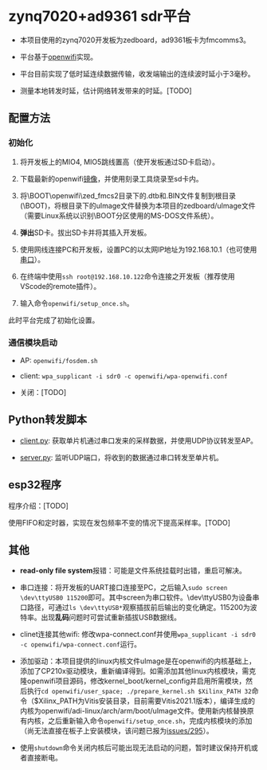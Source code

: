 # zynq7020+ad9361 sdr平台

- 本项目使用的zynq7020开发板为zedboard，ad9361板卡为fmcomms3。

- 平台基于[openwifi](https://github.com/open-sdr/openwifi)实现。

- 平台目前实现了低时延连续数据传输，收发端输出的连续波时延小于3毫秒。

- 测量本地转发时延，估计网络转发带来的时延。[TODO]

## 配置方法

### 初始化

1. 将开发板上的MIO4, MIO5跳线置高（使开发板通过SD卡启动）。

2. 下载最新的openwifi[镜像](https://drive.google.com/file/d/12egFLT9TclmY8m3vCMHmUuSne3qK0SWc/view?usp=sharing)，并使用刻录工具烧录至sd卡内。

3. 将\BOOT\openwifi\zed_fmcs2目录下的.dtb和.BIN文件复制到根目录(\BOOT)，将根目录下的uImage文件替换为本项目的zedboard/uImage文件（需要Linux系统以识别\BOOT分区使用的MS-DOS文件系统）。

4. **弹出**SD卡。拔出SD卡并将其插入开发板。

5. 使用网线连接PC和开发板，设置PC的以太网IP地址为192.168.10.1（也可使用[串口](#其他)）。

6. 在终端中使用`ssh root@192.168.10.122`命令连接之开发板（推荐使用VScode的remote插件）。

7. 输入命令`openwifi/setup_once.sh`。

此时平台完成了初始化设置。

### 通信模块启动

- AP: `openwifi/fosdem.sh`

- client: `wpa_supplicant -i sdr0 -c openwifi/wpa-openwifi.conf`

- 关闭：[TODO]

## Python转发脚本

- [client.py](./zedboard/client.py): 获取单片机通过串口发来的采样数据，并使用UDP协议转发至AP。

- [server.py](./zedboard/server.py): 监听UDP端口，将收到的数据通过串口转发至单片机。

## esp32程序

程序介绍：[TODO]

使用FIFO和定时器，实现在发包频率不变的情况下提高采样率。[TODO]

## 其他

- **read-only file system**报错：可能是文件系统挂载时出错，重启可解决。

- 串口连接：将开发板的UART接口连接至PC，之后输入`sudo screen \dev\ttyUSB0 115200`即可。其中screen为串口软件。\dev\ttyUSB0为设备串口路径，可通过`ls \dev\ttyUSB*`观察插拔前后输出的变化确定。115200为波特率。出现**乱码**问题时可尝试重新插拔USB数据线。

- clinet连接其他wifi: 修改wpa-connect.conf并使用`wpa_supplicant -i sdr0 -c openwifi/wpa-connect.conf`运行。

- 添加驱动：本项目提供的linux内核文件uImage是在openwifi的内核基础上，添加了CP210x驱动模块，重新编译得到。如需添加其他linux内核模块，需克隆openwifi项目源码，修改kernel_boot/kernel_config并启用所需模块，然后执行`cd openwifi/user_space; ./prepare_kernel.sh $Xilinx_PATH 32`命令（$Xilinx_PATH为Vitis安装目录，目前需要Vitis2021.1版本），编译生成的内核为openwifi/adi-linux/arch/arm/boot/uImage文件。使用新内核替换原有内核，之后重新输入命令`openwifi/setup_once.sh`，完成内核模块的添加（尚无法直接在板子上安装模块，该问题已报为[issues/295](https://github.com/open-sdr/openwifi/issues/295)）。

- 使用`shutdown`命令关闭内核后可能出现无法启动的问题，暂时建议保持开机或者直接断电。